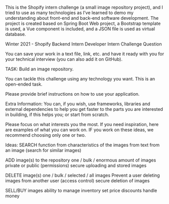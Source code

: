 This is the Shopify intern challenge (a small image repository project), and I tried to use as many technologies as I’ve learned to demo my understanding about front-end and back-end software development. The project is created based on Spring Boot Web project, a Bootstrap template is used, a Vue component is included, and a JSON file is used as virtual database.


Winter 2021 - Shopify Backend Intern
Developer Intern Challenge Question

You can save your work in a text file, link, etc. and have it ready with you for your technical interview (you can also add it on GitHub). 

TASK: Build an image repository.

You can tackle this challenge using any technology you want. This is an open-ended task.

Please provide brief instructions on how to use your application.

Extra Information: You can, if you wish, use frameworks, libraries and external dependencies to help you get faster to the parts you are interested in building, if this helps you; or start from scratch.

Please focus on what interests you the most. If you need inspiration, here are examples of what you can work on. IF you work on these ideas, we recommend choosing only one or two.

Ideas:
SEARCH function
from characteristics of the images
from text
from an image (search for similar images)


ADD image(s) to the repository
one / bulk / enormous amount of images
private or public (permissions)
secure uploading and stored images


DELETE image(s)
one / bulk / selected / all images
Prevent a user deleting images from another user (access control)
secure deletion of images


SELL/BUY images
ability to manage inventory
set price
discounts
handle money

